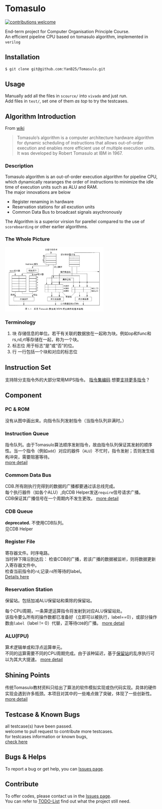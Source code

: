 # Tomasulo
 [![contributions welcome](https://img.shields.io/badge/contributions-welcome-brightgreen.svg?style=flat)](https://github.com/dwyl/esta/issues)

End-term project for Computer Organisation Principle Course.  
An efficient pipeline CPU based on tomasulo algorithm, implemented in `verilog`

## Installation
``` bash
$ git clone git@github.com:YanB25/Tomasulo.git
```
## Usage
Manually add all the files in `scource/` into `vivado` and just run.  
Add files in `test/`, set one of them *as top* to try the testcases.
## Algorithm Introduction
From [wiki](wiki)
> Tomasulo’s algorithm is a computer architecture hardware algorithm for dynamic scheduling of instructions that allows out-of-order execution and enables more efficient use of multiple execution units. It was developed by Robert Tomasulo at IBM in 1967.

### Description
Tomasulo algorithm is an out-of-order execution algorithm for pipeline CPU, which dynamically rearanges the order of instructions to minimize the idle time of execution units such as ALU and RAM.  
The major innovations are below  

- Register renaming in hardware
- Reservation stations for all excution units
- Common Data Bus to broadcast signals asychronously

The Algorithm is a superior virsion for parellel  compared to the use of `scoreboarding` or other earlier algorithms.  

### The Whole Picture
<img src="/doc/pic/overview.png" style="height:15em"/>

### Terminology
1. 块
存储信息的单位。若干有关联的数据放在一起称为块。例如op和func和rs,rd,rt等存储在一起，称为一个块。
1. 标志位
用于标志“是”或“否”的位。
1. 行
一行包括一个块和对应的标志位
## Instruction Set
支持除分支指令外的大部分常用MIPS指令。
[指令集编码][is]
想要[支持更多指令][todo]？
## Component
### PC & ROM
没有从图中画出来。向指令队列发射指令（当指令队列非满时。）
### Instruction Queue
指令队列。由于Tomasulo算法顺序发射指令，故由指令队列保证其发射的顺序性。当一个指令（例如`add`）对应的器件（`ALU`）不忙时，指令发射；否则发生结构冲突，需要阻塞等待。  
[more detail][iq]
### Commom Data Bus
CDB.所有刚执行完得到的数据的广播都要通过该总线完成。  
每个执行器件（如各个ALU）,向CDB Helper发送`require`信号请求广播。  
CDB保证其广播信号在一个周期内不发生更改。
[more detail][cdb]
### CDB Queue
**deprecated.**
不使用CDB队列。  
见CDB Helper  

### Register File
寄存器文件。时序电路。  
当时钟下降沿到达后：
检查CDB的广播，若该广播的数据被监听，则将数据更新入寄存器文件中。  
检查当前指令的`rd`,记录`rd`所等待的label。  
[Details here][rf]
### Reservation Station 
保留站。包括加减ALU保留站和乘除的保留站。  

每个CPU周期，一条算逻运算指令将发射到对应ALU保留站处。  
该指令要么所有的操作数都已准备好（立即可以被执行，label==0），或部分操作数由`label`（label != 0）代替，正等待`CDB`的广播。 
[more detail][rs]
### ALU(FPU)
算术逻辑单或和浮点运算单元。  
不同的运算需要不同的CPU周期完成。由于该种延迟，基于[保留站][rs]的乱序执行可以为其大大提速。
[more detail][alu]

## Shining Points
传统Tomasulo教材资料只给出了算法的软件模拟实现或伪代码实现。具体的硬件实现会遇到许多瓶颈。本项目对其中的一些难点做了突破，体现了一些创新性。
[more detail][sp]

## Testcase & Known Bugs
all testcase(s) have been passed.  
welcome to pull request to contribute more testcases.  
for testcases information or known bugs,  
[check here][tckb]

## Bugs & Helps
To report a bug or get help, you can [Issues page][issue].

## Contribute
To offer codes, please contact us in the [Issues page][issue].  
You can refer to [TODO-List][todo] find out what the project still need.  


[rs]:doc/Component/ReservationStation.md
[is]:doc/InstructionSet.md
[iq]:doc/Component/InstructionQueue.md
[cdb]:doc/Component/CommonDataBus.md
[rf]:doc/Component/RegisterFile.md
[alu]:doc/Component/ALUs.md
[wiki]:https://en.wikipedia.org/wiki/Tomasulo_algorithm
[issue]:https://github.com/YanB25/Tomasulo/issues
[todo]:doc/TODO.md
[sp]:doc/ShiningPoint.md
[tckb]:doc/TestCaseKnownBug.md